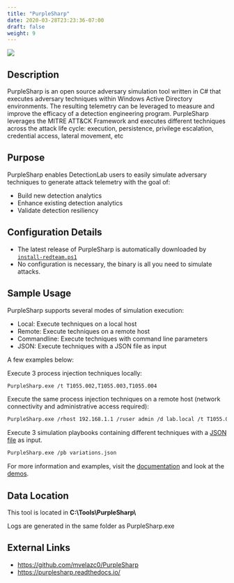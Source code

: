 ```yaml
---
title: "PurpleSharp"
date: 2020-03-28T23:23:36-07:00
draft: false
weight: 9
---
```


![](../../images/purplesharp.png)

## Description
PurpleSharp is an open source adversary simulation tool written in C# that executes adversary techniques within Windows Active Directory environments. The resulting telemetry can be leveraged to measure and improve the efficacy of a detection engineering program. PurpleSharp leverages the MITRE ATT&CK Framework and executes different techniques across the attack life cycle: execution, persistence, privilege escalation, credential access, lateral movement, etc

## Purpose
PurpleSharp enables DetectionLab users to easily simulate adversary techniques to generate attack telemetry with the goal of:

* Build new detection analytics
* Enhance existing detection analytics
* Validate detection resiliency

## Configuration Details
* The latest release of PurpleSharp is automatically downloaded by  [`install-redteam.ps1`](https://github.com/clong/DetectionLab/blob/master/Vagrant/scripts/install-redteam.ps1)
* No configuration is necessary, the binary is all you need to simulate attacks.

## Sample Usage

PurpleSharp supports several modes of simulation execution:
* Local: Execute techniques on a local host
* Remote: Execute techniques on a remote host
* Commandline: Execute techniques with command line parameters
* JSON: Execute techniques with a JSON file as input

A few examples below:

Execute 3 process injection techniques locally:
```bash
PurpleSharp.exe /t T1055.002,T1055.003,T1055.004
```

Execute the same process injection techniques on a remote host (network connectivity and administrative access required):
```bash
PurpleSharp.exe /rhost 192.168.1.1 /ruser admin /d lab.local /t T1055.002,T1055.003,T1055.004
```

Execute 3 simulation playbooks containing different techniques with a [JSON file](https://gist.github.com/mvelazc0/19ad02605ea8c6fe843b1b222a26b092) as input.
```bash
PurpleSharp.exe /pb variations.json
```

For more information and examples, visit the [documentation](https://purplesharp.readthedocs.io/) and look at the [demos](https://purplesharp.readthedocs.io/en/latest/demos/demos.html).

## Data Location
This tool is located in **C:\Tools\PurpleSharp\\**

Logs are generated in the same folder as PurpleSharp.exe

## External Links
* https://github.com/mvelazc0/PurpleSharp
* https://purplesharp.readthedocs.io/ 